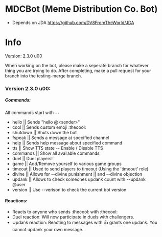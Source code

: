 # MDCBot (Meme Distribution Co. Bot)
- Depends on JDA https://github.com/DV8FromTheWorld/JDA

# Info
Version: 2.3.0 u00

When working on the bot, please make a seperate branch for whatever thing you are trying to do. After completing, make a pull request for your branch into the testing-merge branch.

### Version 2.3.0 u00:

##### Commands:
All commands start with `--`
* hello || Sends \"hello @\<sender>\"
* cool || Sends custom emoji :thecool:
* shutdown || Shuts down the bot
* fspeak || Sends a message at specified channel
* help || Sends help message about specified command
* tts || Show TTS state -- Enable / Disable TTS
* commands || Show all available commands
* duel || Duel players!
* game || Add/Remove yourself to various game groups
* timeout || Used to send players to timeout (Using the 'timeout' role)
* divine || Allows for --divine punishment || and --divine objection
* updank || Allows to check someones updank count with --updank @user
* version || Use --verison to check the current bot version

#### Reactions:
* Reacts to anyone who sends :thecool: with :thecool:
* Duel reaction: Will now participate in duels with challengers.
* Updank reaction: Reacting to messages with :+1: grants one updank. You cannot updank your own message.
